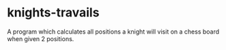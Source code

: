 # knights-travails
A program which calculates all positions a knight will visit on a chess board when given 2 positions.
